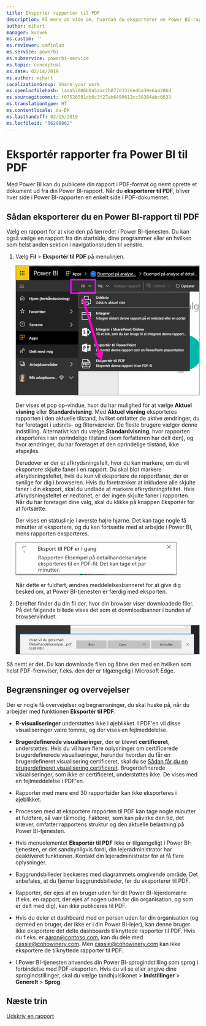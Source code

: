```yaml
---
title: Eksportér rapporter til PDF
description: Få mere at vide om, hvordan du eksporterer en Power BI-rapport til PDF.
author: mihart
manager: kvivek
ms.custom: ''
ms.reviewer: cmfinlan
ms.service: powerbi
ms.subservice: powerbi-service
ms.topic: conceptual
ms.date: 02/14/2019
ms.author: mihart
LocalizationGroup: Share your work
ms.openlocfilehash: 1aaa57006b9a5aac2b077d3326ed6a39e6a4206d
ms.sourcegitcommit: f07520591db6c3f27ab6490612cc56384abc6633
ms.translationtype: HT
ms.contentlocale: da-DK
ms.lasthandoff: 02/15/2019
ms.locfileid: "56298862"
---
```

# <a name="export-reports-from-power-bi-to-pdf"></a>Eksportér rapporter fra Power BI til PDF
Med Power BI kan du publicere din rapport i PDF-format og nemt oprette et dokument ud fra din Power BI-rapport. Når du **eksporterer til PDF**, bliver hver side i Power BI-rapporten en enkelt side i PDF-dokumentet.

## <a name="how-to-export-your-power-bi-report-to-pdf"></a>Sådan eksporterer du en Power BI-rapport til PDF
Vælg en rapport for at vise den på lærredet i Power BI-tjenesten. Du kan også vælge en rapport fra din startside, dine programmer eller en hvilken som helst anden sektion i navigationsruden til venstre.

1. Vælg **Fil** > **Eksportér til PDF** på menulinjen.

    ![Vælg Fil på menulinjen – pil, der peger på Eksportér til PDF](media/end-user-pdf/power-bi-export-pdf.png)

    Der vises et pop op-vindue, hvor du har mulighed for at vælge **Aktuel visning** eller **Standardvisning**.  Med **Aktuel visning** eksporteres rapporten i den aktuelle tilstand, hvilket omfatter de aktive ændringer, du har foretaget i udsnits- og filterværdier.  De fleste brugere vælger denne indstilling.  Alternativt kan du vælge **Standardvisning**, hvor rapporten eksporteres i sin oprindelige tilstand (som forfatteren har delt den), og hvor ændringer, du har foretaget af den oprindelige tilstand, ikke afspejles.
    
    Derudover er der et afkrydsningsfelt, hvor du kan markere, om du vil eksportere skjulte faner i en rapport.  Du skal blot markere afkrydsningsfeltet, hvis du kun vil eksportere de rapportfaner, der er synlige for dig i browseren.  Hvis du foretrækker at inkludere alle skjulte faner i din eksport, skal du undlade at markere afkrydsningsfeltet.  Hvis afkrydsningsfeltet er nedtonet, er der ingen skjulte faner i rapporten.  Når du har foretaget dine valg, skal du klikke på knappen Eksportér for at fortsætte.
    
    Der vises en statuslinje i øverste højre hjørne. Det kan tage nogle få minutter at eksportere, og du kan fortsætte med at arbejde i Power BI, mens rapporten eksporteres.

    ![Meddelelse om eksportstatus](media/end-user-pdf/power-bi-export-message.png)

    Når dette er fuldført, ændres meddelelsesbanneret for at give dig besked om, at Power BI-tjenesten er færdig med eksporten.

2. Derefter finder du din fil der, hvor din browser viser downloadede filer. På det følgende billede vises det som et downloadbanner i bunden af browservinduet.

    ![Placering af den downloadede fil](media/end-user-pdf/power-bi-save-file.png)

Så nemt er det. Du kan downloade filen og åbne den med en hvilken som helst PDF-fremviser, f.eks. den der er tilgængelig i Microsoft Edge.


## <a name="limitations-and-considerations"></a>Begrænsninger og overvejelser
Der er nogle få overvejelser og begrænsninger, du skal huske på, når du arbejder med funktionen **Eksportér til PDF**.

* **R-visualiseringer** understøttes ikke i øjeblikket. I PDF'en vil disse visualiseringer være tomme, og der vises en fejlmeddelelse.  

* **Brugerdefinerede visualiseringer**, der er blevet **certificeret**, understøttes. Hvis du vil have flere oplysninger om certificerede brugerdefinerede visualiseringer, herunder hvordan du får en brugerdefineret visualisering certificeret, skal du se [Sådan får du en brugerdefineret visualisering certificeret](../power-bi-custom-visuals-certified.md). Brugerdefinerede visualiseringer, som ikke er certificeret, understøttes ikke. De vises med en fejlmeddelelse i PDF'en.   

* Rapporter med mere end 30 rapportsider kan ikke eksporteres i øjeblikket.

* Processen med at eksportere rapporten til PDF kan tage nogle minutter at fuldføre, så vær tålmodig. Faktorer, som kan påvirke den tid, det kræver, omfatter rapportens struktur og den aktuelle belastning på Power BI-tjenesten.

* Hvis menuelementet **Eksportér til PDF** ikke er tilgængeligt i Power BI-tjenesten, er det sandsynligvis fordi, din lejeradministrator har deaktiveret funktionen. Kontakt din lejeradministrator for at få flere oplysninger.

* Baggrundsbilleder beskæres med diagrammets omgivende område. Det anbefales, at du fjerner baggrundsbilleder, før du eksporterer til PDF.

* Rapporter, der ejes af en bruger uden for dit Power BI-lejerdomæne (f.eks. en rapport, der ejes af nogen uden for din organisation, og som er delt med dig), kan ikke publiceres til PDF.

* Hvis du deler et dashboard med en person uden for din organisation (og dermed en bruger, der ikke er i din Power BI-lejer), kan denne bruger ikke eksportere det delte dashboards tilknyttede rapporter til PDF. Hvis du f.eks. er aaron@contoso.com, kan du dele med cassie@cohowinery.com. Men cassie@cohowinery.com kan ikke eksportere de tilknyttede rapporter til PDF.

* I Power BI-tjenesten anvendes din Power BI-sprogindstilling som sprog i forbindelse med PDF-eksporten. Hvis du vil se eller angive dine sprogindstillinger, skal du vælge tandhjulsikonet > **Indstillinger** > **Generelt** > **Sprog**.

## <a name="next-steps"></a>Næste trin
[Udskriv en rapport](end-user-print.md)
